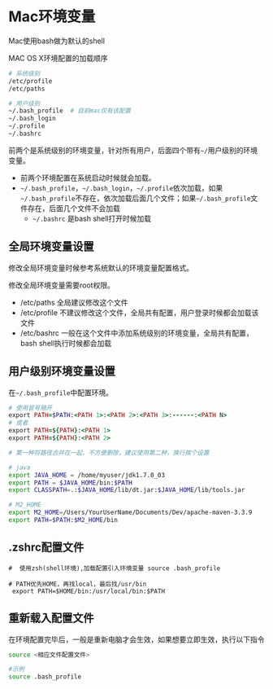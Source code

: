 # Mac环境变量

Mac使用bash做为默认的shell

MAC OS X环境配置的加载顺序

```bash
# 系统级别
/etc/profile
/etc/paths 

# 用户级别
~/.bash_profile  # 目前mac仅有该配置
~/.bash_login 
~/.profile 
~/.bashrc

```

前两个是系统级别的环境变量，针对所有用户，后面四个带有`~/`用户级别的环境变量。

- 前两个环境配置在系统启动时候就会加载。
- `~/.bash_profile`，`~/.bash_login`，`~/.profile`依次加载，如果`~/.bash_profile`不存在，依次加载后面几个文件；如果`~/.bash_profile`文件存在，后面几个文件不会加载
  - `~/.bashrc` 是bash shell打开时候加载

## 全局环境变量设置

修改全局环境变量时候参考系统默认的环境变量配置格式。

修改全局环境变量需要root权限。

- /etc/paths 全局建议修改这个文件
- /etc/profile 不建议修改这个文件，全局共有配置，用户登录时候都会加载该文件
- /etc/bashrc 一般在这个文件中添加系统级别的环境变量，全局共有配置，bash shell执行时候都会加载

## 用户级别环境变量设置

在`~/.bash_profile`中配置环境。



```ruby
# 使用冒号隔开
export PATH=$PATH:<PATH 1>:<PATH 2>:<PATH 3>:------:<PATH N>
# 或者 
export PATH=${PATH}:<PATH 1>
export PATH=${PATH}:<PATH 2>

# 第一种将路径合并在一起，不方便删除，建议使用第二种，换行挨个设置
```



```bash
# java
export JAVA_HOME = /home/myuser/jdk1.7.0_03
export PATH = $JAVA_HOME/bin:$PATH
export CLASSPATH=.:$JAVA_HOME/lib/dt.jar:$JAVA_HOME/lib/tools.jar

# M2_HOME
export M2_HOME=/Users/YourUserName/Documents/Dev/apache-maven-3.3.9
export PATH=$PATH:$M2_HOME/bin
```

## .zshrc配置文件
```shell
#  使用zsh(shell环境),加载配置引入环境变量 source .bash_profile

# PATH优先HOME，再找local，最后找/usr/bin
 export PATH=$HOME/bin:/usr/local/bin:$PATH
```



## 重新载入配置文件

在环境配置完毕后，一般是重新电脑才会生效，如果想要立即生效，执行以下指令

```bash
source <相应文件配置文件>

#示例
source .bash_profile
```



